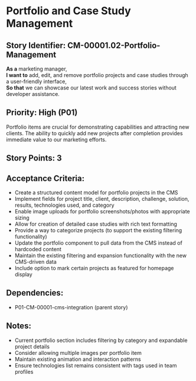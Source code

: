 # Portfolio and Case Study Management

## Story Identifier: CM-00001.02-Portfolio-Management

**As a** marketing manager,  
**I want to** add, edit, and remove portfolio projects and case studies through a user-friendly interface,  
**So that** we can showcase our latest work and success stories without developer assistance.

## Priority: High (P01)
Portfolio items are crucial for demonstrating capabilities and attracting new clients. The ability to quickly add new projects after completion provides immediate value to our marketing efforts.

## Story Points: 3

## Acceptance Criteria:
- Create a structured content model for portfolio projects in the CMS
- Implement fields for project title, client, description, challenge, solution, results, technologies used, and category
- Enable image uploads for portfolio screenshots/photos with appropriate sizing
- Allow for creation of detailed case studies with rich text formatting
- Provide a way to categorize projects (to support the existing filtering functionality)
- Update the portfolio component to pull data from the CMS instead of hardcoded content
- Maintain the existing filtering and expansion functionality with the new CMS-driven data
- Include option to mark certain projects as featured for homepage display

## Dependencies:
- P01-CM-00001-cms-integration (parent story)

## Notes:
- Current portfolio section includes filtering by category and expandable project details
- Consider allowing multiple images per portfolio item
- Maintain existing animation and interaction patterns
- Ensure technologies list remains consistent with tags used in team profiles
